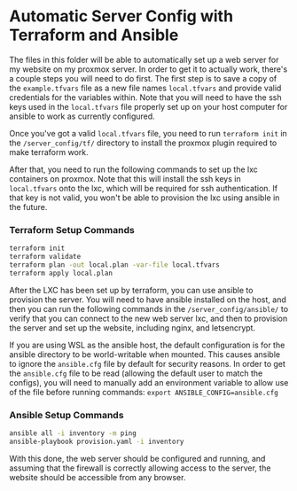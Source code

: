 # Automatic Server Config with Terraform and Ansible

The files in this folder will be able to automatically set up a web server for my website on my proxmox server. In order to get it to actually work, there's a couple steps you will need to do first. The first step is to save a copy of the `example.tfvars` file as a new file names `local.tfvars` and provide valid credentials for the variables within. Note that you will need to have the ssh keys used in the `local.tfvars` file properly set up on your host computer for ansible to work as currently configured.

Once you've got a valid `local.tfvars` file, you need to run `terraform init` in the `/server_config/tf/` directory to install the proxmox plugin required to make terraform work.

After that, you need to run the following commands to set up the lxc containers on proxmox. Note that this will install the ssh keys in `local.tfvars` onto the lxc, which will be required for ssh authentication. If that key is not valid, you won't be able to provision the lxc using ansible in the future.

### Terraform Setup Commands
```bash
terraform init
terraform validate
terraform plan -out local.plan -var-file local.tfvars
terraform apply local.plan
```

After the LXC has been set up by terraform, you can use ansible to provision the server. You will need to have ansible installed on the host, and then you can run the following commands in the `/server_config/ansible/` to verify that you can connect to the new web server lxc, and then to provision the server and set up the website, including nginx, and letsencrypt.

If you are using WSL as the ansible host, the default configuration is for the ansible directory to be world-writable when mounted. This causes ansible to ignore the `ansible.cfg` file by default for security reasons. In order to get the `ansible.cfg` file to be read (allowing the default user to match the configs), you will need to manually add an environment variable to allow use of the file before running commands: `export ANSIBLE_CONFIG=ansible.cfg`

### Ansible Setup Commands
```bash
ansible all -i inventory -m ping
ansible-playbook provision.yaml -i inventory
```

With this done, the web server should be configured and running, and assuming that the firewall is correctly allowing access to the server, the website should be accessible from any browser.
